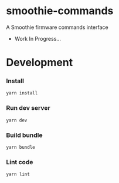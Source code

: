 # smoothie-commands
A Smoothie firmware commands interface

- Work In Progress...

# Development

### Install
`yarn install`

### Run dev server
`yarn dev`

### Build bundle
`yarn bundle`

### Lint code
`yarn lint`
